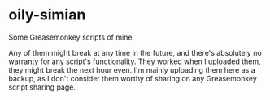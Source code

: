 # oily-simian
Some Greasemonkey scripts of mine.

Any of them might break at any time in the future, and there's absolutely no warranty for any script's functionality. They worked when I uploaded them, they might break the next hour even. I'm mainly uploading them here as a backup, as I don't consider them worthy of sharing on any Greasemonkey script sharing page.
